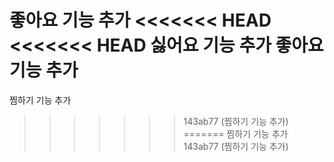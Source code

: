 좋아요 기능 추가
<<<<<<< HEAD
<<<<<<< HEAD
싫어요 기능 추가
좋아요 기능 추가
=======
찜하기 기능 추가
>>>>>>> 143ab77 (찜하기 기능 추가)
=======
찜하기 기능 추가
>>>>>>> 143ab77 (찜하기 기능 추가)
